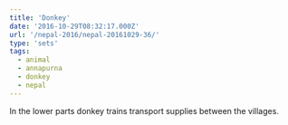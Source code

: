 ```yaml
---
title: 'Donkey'
date: '2016-10-29T08:32:17.000Z'
url: '/nepal-2016/nepal-20161029-36/'
type: 'sets'
tags:
  - animal
  - annapurna
  - donkey
  - nepal
---
```


In the lower parts donkey trains transport supplies between the villages.
